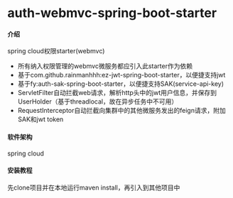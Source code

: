 # auth-webmvc-spring-boot-starter

#### 介绍
spring cloud权限starter(webmvc)
- 所有纳入权限管理的webmvc微服务都应引入此starter作为依赖
- 基于com.github.rainmanhhh:ez-jwt-spring-boot-starter，以便捷支持jwt
- 基于fy:auth-sak-spring-boot-starter，以便捷支持SAK(service-api-key)
- ServletFilter自动拦截web请求，解析http头中的jwt用户信息，并保存到UserHolder（基于threadlocal，故在异步任务中不可用）
- RequestInterceptor自动拦截向集群中的其他微服务发出的feign请求，附加SAK和jwt token

#### 软件架构
spring cloud


#### 安装教程

先clone项目并在本地运行maven install，再引入到其他项目中
